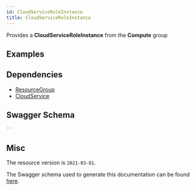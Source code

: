 ```yaml
---
id: CloudServiceRoleInstance
title: CloudServiceRoleInstance
---
```

Provides a **CloudServiceRoleInstance** from the **Compute** group
## Examples
## Dependencies
- [ResourceGroup](../Resources/ResourceGroup.md)
- [CloudService](../Compute/CloudService.md)
## Swagger Schema
```js
''
```
## Misc
The resource version is `2021-03-01`.

The Swagger schema used to generate this documentation can be found [here](https://github.com/Azure/azure-rest-api-specs/tree/main/specification/compute/resource-manager/Microsoft.Compute/stable/2021-03-01/cloudService.json).
